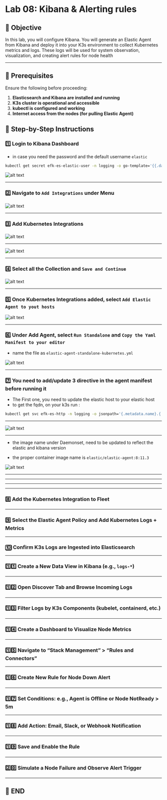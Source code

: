 # Lab 08: Kibana & Alerting rules 

## 🌟 Objective

In this lab, you will configure Kibana. You will generate an Elastic Agent from Kibana and deploy it into your K3s environment to collect Kubernetes metrics and logs. These logs will be used for system observation, visualization, and creating alert rules for node health

---

## 🔧 Prerequisites

Ensure the following before proceeding:

1. **Elasticsearch and Kibana are installed and running**
2. **K3s cluster is operational and accessible**
3. **kubectl is configured and working**
4. **Internet access from the nodes (for pulling Elastic Agent)**

## 🧠 Step-by-Step Instructions


### 1️⃣ Login to Kibana Dashboard

* in case you need the password and the default username `elastic` 
```sh 
kubectl get secret efk-es-elastic-user -n logging -o go-template='{{.data.elastic | base64decode}}'
```
![alt text](image.png)



---

### 2️⃣ Navigate to `Add Integrations` under Menu

![alt text](image-1.png)


---

### 3️⃣ Add Kubernetes Integrations


![alt text](image-2.png)

---

![alt text](image-3.png)


---

### 4️⃣ Select all the Collection and `Save and Continue`

![alt text](image-4.png)


---

### 5️⃣ Once Kubernetes Integrations added, select `Add Elastic Agent to yout hosts`
![alt text](image-5.png)

---


### 6️⃣ Under Add Agent, select `Run Standalone` and `Copy the Yaml Manifest to your editor` 

* name the file as `elastic-agent-standalone-kubernetes.yml`


![alt text](image-6.png)


---

### 7️⃣ You need to add/update 3 directive in the agent manifest before running it

* The First one, you need to update the elastic host to your elastic host
* to get the fqdn, on your k3s run : 
```sh 
kubectl get svc efk-es-http -n logging -o jsonpath='{.metadata.name}.{.metadata.namespace}.svc.cluster.local'
```
---
![alt text](image-7.png)


---

* the image name under Daemonset, need to be updated to reflect the elastic and kibana version 

* the proper container image name is `elastic/elastic-agent:8:11.3` 


![alt text](image-8.png)


---


---



---


---
### 8️⃣ Add the Kubernetes Integration to Fleet

---

### 9️⃣ Select the Elastic Agent Policy and Add Kubernetes Logs + Metrics

---

### 🔟 Confirm K3s Logs are Ingested into Elasticsearch

---

### 1️⃣1️⃣ Create a New Data View in Kibana (e.g., `logs-*`)

---

### 1️⃣2️⃣ Open Discover Tab and Browse Incoming Logs

---

### 1️⃣3️⃣ Filter Logs by K3s Components (kubelet, containerd, etc.)

---

### 1️⃣4️⃣ Create a Dashboard to Visualize Node Metrics

---

### 1️⃣5️⃣ Navigate to “Stack Management” > “Rules and Connectors”

---

### 1️⃣6️⃣ Create New Rule for Node Down Alert

---

### 1️⃣7️⃣ Set Conditions: e.g., Agent is Offline or Node NotReady > 5m

---

### 1️⃣8️⃣ Add Action: Email, Slack, or Webhook Notification

---

### 1️⃣9️⃣ Save and Enable the Rule

---

### 2️⃣0️⃣ Simulate a Node Failure and Observe Alert Trigger

---

## 🚀 END
